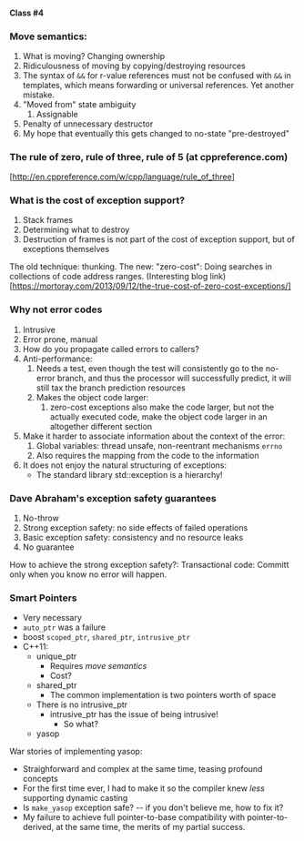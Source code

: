 #### Class #4

### Move semantics:

1. What is moving? Changing ownership
2. Ridiculousness of moving by copying/destroying resources
1. The syntax of `&&` for r-value references must not be confused with
`&&` in templates, which means forwarding or universal references.  Yet another
mistake.
2. "Moved from" state ambiguity
	1. Assignable
3. Penalty of unnecessary destructor
4. My hope that eventually this gets changed to no-state "pre-destroyed"

### The rule of zero, rule of three, rule of 5 (at cppreference.com)
[http://en.cppreference.com/w/cpp/language/rule_of_three]

### What is the cost of exception support?

1. Stack frames
2. Determining what to destroy
3. Destruction of frames is not part of the cost of exception support, but of
exceptions themselves

The old technique: thunking.  The new: "zero-cost": Doing searches in
collections of code address ranges.  (Interesting blog link)
[https://mortoray.com/2013/09/12/the-true-cost-of-zero-cost-exceptions/]

### Why not error codes

1. Intrusive
2. Error prone, manual
3. How do you propagate called errors to callers?
4. Anti-performance:
	1. Needs a test, even though the test will consistently go to the no-error
	branch, and thus the processor will successfully predict, it will still tax
	the branch prediction resources
	2. Makes the object code larger:
		1. zero-cost exceptions also make the code larger, but not the actually
		executed code, make the object code larger in an altogether different
		section
5. Make it harder to associate information about the context of the error:
	1. Global variables: thread unsafe, non-reentrant mechanisms `errno`
	2. Also requires the mapping from the code to the information
6. It does not enjoy the natural structuring of exceptions:
	* The standard library std::exception is a hierarchy!

### Dave Abraham's exception safety guarantees

1. No-throw
2. Strong exception safety: no side effects of failed operations
3. Basic exception safety: consistency and no resource leaks
4. No guarantee

How to achieve the strong exception safety?:  Transactional code:  Committ
only when you know no error will happen.

### Smart Pointers

* Very necessary
* `auto_ptr` was a failure
* boost `scoped_ptr`, `shared_ptr`, `intrusive_ptr`
* C++11:
	* unique_ptr
		* Requires *move semantics*
		* Cost?
	* shared_ptr
		* The common implementation is two pointers worth of space
	* There is no intrusive_ptr
		* intrusive_ptr has the issue of being intrusive!
			* So what?
	* yasop

War stories of implementing yasop:

* Straighforward and complex at the same time, teasing profound concepts
* For the first time ever, I had to make it so the compiler knew *less*
supporting dynamic casting
* Is `make_yasop` exception safe? -- if you don't believe me, how to fix it?
* My failure to achieve full pointer-to-base compatibility with pointer-to-
derived, at the same time, the merits of my partial success.
